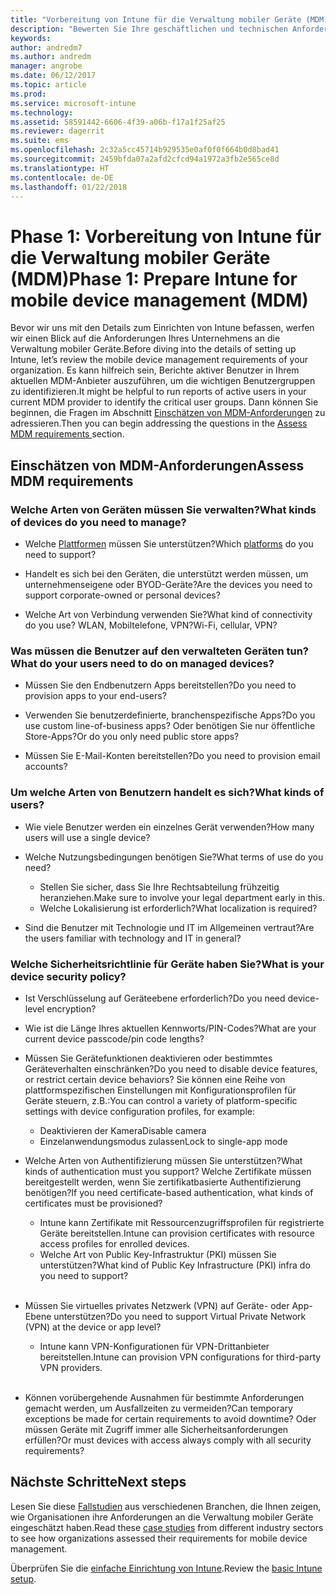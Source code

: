 ```yaml
---
title: "Vorbereitung von Intune für die Verwaltung mobiler Geräte (MDM)"
description: "Bewerten Sie Ihre geschäftlichen und technischen Anforderungen, bevor Sie zu Intune migrieren."
keywords: 
author: andredm7
ms.author: andredm
manager: angrobe
ms.date: 06/12/2017
ms.topic: article
ms.prod: 
ms.service: microsoft-intune
ms.technology: 
ms.assetid: 58591442-6606-4f39-a06b-f17a1f25af25
ms.reviewer: dagerrit
ms.suite: ems
ms.openlocfilehash: 2c32a5cc45714b929535e0af0f0f664b0d8bad41
ms.sourcegitcommit: 2459bfda07a2afd2cfcd94a1972a3fb2e565ce8d
ms.translationtype: HT
ms.contentlocale: de-DE
ms.lasthandoff: 01/22/2018
---
```

# <a name="phase-1-prepare-intune-for-mobile-device-management-mdm"></a><span data-ttu-id="d1ee2-103">Phase 1: Vorbereitung von Intune für die Verwaltung mobiler Geräte (MDM)</span><span class="sxs-lookup"><span data-stu-id="d1ee2-103">Phase 1: Prepare Intune for mobile device management (MDM)</span></span>

<span data-ttu-id="d1ee2-104">Bevor wir uns mit den Details zum Einrichten von Intune befassen, werfen wir einen Blick auf die Anforderungen Ihres Unternehmens an die Verwaltung mobiler Geräte.</span><span class="sxs-lookup"><span data-stu-id="d1ee2-104">Before diving into the details of setting up Intune, let’s review the mobile device management requirements of your organization.</span></span> <span data-ttu-id="d1ee2-105">Es kann hilfreich sein, Berichte aktiver Benutzer in Ihrem aktuellen MDM-Anbieter auszuführen, um die wichtigen Benutzergruppen zu identifizieren.</span><span class="sxs-lookup"><span data-stu-id="d1ee2-105">It might be helpful to run reports of active users in your current MDM provider to identify the critical user groups.</span></span> <span data-ttu-id="d1ee2-106">Dann können Sie beginnen, die Fragen im Abschnitt [Einschätzen von MDM-Anforderungen](migration-guide-prepare.md#assess-mdm-requirements) zu adressieren.</span><span class="sxs-lookup"><span data-stu-id="d1ee2-106">Then you can begin addressing the questions in the [Assess MDM requirements ](migration-guide-prepare.md#assess-mdm-requirements) section.</span></span>

## <a name="assess-mdm-requirements"></a><span data-ttu-id="d1ee2-107">Einschätzen von MDM-Anforderungen</span><span class="sxs-lookup"><span data-stu-id="d1ee2-107">Assess MDM requirements</span></span>

### <a name="what-kinds-of-devices-do-you-need-to-manage"></a><span data-ttu-id="d1ee2-108">Welche Arten von Geräten müssen Sie verwalten?</span><span class="sxs-lookup"><span data-stu-id="d1ee2-108">What kinds of devices do you need to manage?</span></span>

-   <span data-ttu-id="d1ee2-109">Welche [Plattformen](supported-devices-browsers.md) müssen Sie unterstützen?</span><span class="sxs-lookup"><span data-stu-id="d1ee2-109">Which [platforms](supported-devices-browsers.md) do you need to support?</span></span>

-   <span data-ttu-id="d1ee2-110">Handelt es sich bei den Geräten, die unterstützt werden müssen, um unternehmenseigene oder BYOD-Geräte?</span><span class="sxs-lookup"><span data-stu-id="d1ee2-110">Are the devices you need to support corporate-owned or personal devices?</span></span>

-   <span data-ttu-id="d1ee2-111">Welche Art von Verbindung verwenden Sie?</span><span class="sxs-lookup"><span data-stu-id="d1ee2-111">What kind of connectivity do you use?</span></span> <span data-ttu-id="d1ee2-112">WLAN, Mobiltelefone, VPN?</span><span class="sxs-lookup"><span data-stu-id="d1ee2-112">Wi-Fi, cellular, VPN?</span></span>

### <a name="what-do-your-users-need-to-do-on-managed-devices"></a><span data-ttu-id="d1ee2-113">Was müssen die Benutzer auf den verwalteten Geräten tun?</span><span class="sxs-lookup"><span data-stu-id="d1ee2-113">What do your users need to do on managed devices?</span></span>

-   <span data-ttu-id="d1ee2-114">Müssen Sie den Endbenutzern Apps bereitstellen?</span><span class="sxs-lookup"><span data-stu-id="d1ee2-114">Do you need to provision apps to your end-users?</span></span>

-   <span data-ttu-id="d1ee2-115">Verwenden Sie benutzerdefinierte, branchenspezifische Apps?</span><span class="sxs-lookup"><span data-stu-id="d1ee2-115">Do you use custom line-of-business apps?</span></span> <span data-ttu-id="d1ee2-116">Oder benötigen Sie nur öffentliche Store-Apps?</span><span class="sxs-lookup"><span data-stu-id="d1ee2-116">Or do you only need public store apps?</span></span>

-   <span data-ttu-id="d1ee2-117">Müssen Sie E-Mail-Konten bereitstellen?</span><span class="sxs-lookup"><span data-stu-id="d1ee2-117">Do you need to provision email accounts?</span></span>

### <a name="what-kinds-of-users"></a><span data-ttu-id="d1ee2-118">Um welche Arten von Benutzern handelt es sich?</span><span class="sxs-lookup"><span data-stu-id="d1ee2-118">What kinds of users?</span></span>

-   <span data-ttu-id="d1ee2-119">Wie viele Benutzer werden ein einzelnes Gerät verwenden?</span><span class="sxs-lookup"><span data-stu-id="d1ee2-119">How many users will use a single device?</span></span>

-   <span data-ttu-id="d1ee2-120">Welche Nutzungsbedingungen benötigen Sie?</span><span class="sxs-lookup"><span data-stu-id="d1ee2-120">What terms of use do you need?</span></span>

    -   <span data-ttu-id="d1ee2-121">Stellen Sie sicher, dass Sie Ihre Rechtsabteilung frühzeitig heranziehen.</span><span class="sxs-lookup"><span data-stu-id="d1ee2-121">Make sure to involve your legal department early in this.</span></span>
    -   <span data-ttu-id="d1ee2-122">Welche Lokalisierung ist erforderlich?</span><span class="sxs-lookup"><span data-stu-id="d1ee2-122">What localization is required?</span></span>

-   <span data-ttu-id="d1ee2-123">Sind die Benutzer mit Technologie und IT im Allgemeinen vertraut?</span><span class="sxs-lookup"><span data-stu-id="d1ee2-123">Are the users familiar with technology and IT in general?</span></span>

### <a name="what-is-your-device-security-policy"></a><span data-ttu-id="d1ee2-124">Welche Sicherheitsrichtlinie für Geräte haben Sie?</span><span class="sxs-lookup"><span data-stu-id="d1ee2-124">What is your device security policy?</span></span>

- <span data-ttu-id="d1ee2-125">Ist Verschlüsselung auf Geräteebene erforderlich?</span><span class="sxs-lookup"><span data-stu-id="d1ee2-125">Do you need device-level encryption?</span></span>

- <span data-ttu-id="d1ee2-126">Wie ist die Länge Ihres aktuellen Kennworts/PIN-Codes?</span><span class="sxs-lookup"><span data-stu-id="d1ee2-126">What are your current device passcode/pin code lengths?</span></span>

- <span data-ttu-id="d1ee2-127">Müssen Sie Gerätefunktionen deaktivieren oder bestimmtes Geräteverhalten einschränken?</span><span class="sxs-lookup"><span data-stu-id="d1ee2-127">Do you need to disable device features, or restrict certain device behaviors?</span></span> <span data-ttu-id="d1ee2-128">Sie können eine Reihe von plattformspezifischen Einstellungen mit Konfigurationsprofilen für Geräte steuern, z.B.:</span><span class="sxs-lookup"><span data-stu-id="d1ee2-128">You can control a variety of platform-specific settings with device configuration profiles, for example:</span></span>
    - <span data-ttu-id="d1ee2-129">Deaktivieren der Kamera</span><span class="sxs-lookup"><span data-stu-id="d1ee2-129">Disable camera</span></span>
    - <span data-ttu-id="d1ee2-130">Einzelanwendungsmodus zulassen</span><span class="sxs-lookup"><span data-stu-id="d1ee2-130">Lock to single-app mode</span></span><br/>

- <span data-ttu-id="d1ee2-131">Welche Arten von Authentifizierung müssen Sie unterstützen?</span><span class="sxs-lookup"><span data-stu-id="d1ee2-131">What kinds of authentication must you support?</span></span> <span data-ttu-id="d1ee2-132">Welche Zertifikate müssen bereitgestellt werden, wenn Sie zertifikatbasierte Authentifizierung benötigen?</span><span class="sxs-lookup"><span data-stu-id="d1ee2-132">If you need certificate-based authentication, what kinds of certificates must be provisioned?</span></span>
  - <span data-ttu-id="d1ee2-133">Intune kann Zertifikate mit Ressourcenzugriffsprofilen für registrierte Geräte bereitstellen.</span><span class="sxs-lookup"><span data-stu-id="d1ee2-133">Intune can provision certificates with resource access profiles for enrolled devices.</span></span>
  -   <span data-ttu-id="d1ee2-134">Welche Art von Public Key-Infrastruktur (PKI) müssen Sie unterstützen?</span><span class="sxs-lookup"><span data-stu-id="d1ee2-134">What kind of Public Key Infrastructure (PKI) infra do you need to support?</span></span>
  <br></br>
- <span data-ttu-id="d1ee2-135">Müssen Sie virtuelles privates Netzwerk (VPN) auf Geräte- oder App-Ebene unterstützen?</span><span class="sxs-lookup"><span data-stu-id="d1ee2-135">Do you need to support Virtual Private Network (VPN) at the device or app level?</span></span>

  -   <span data-ttu-id="d1ee2-136">Intune kann VPN-Konfigurationen für VPN-Drittanbieter bereitstellen.</span><span class="sxs-lookup"><span data-stu-id="d1ee2-136">Intune can provision VPN configurations for third-party VPN providers.</span></span>
  <br/><br/>
- <span data-ttu-id="d1ee2-137">Können vorübergehende Ausnahmen für bestimmte Anforderungen gemacht werden, um Ausfallzeiten zu vermeiden?</span><span class="sxs-lookup"><span data-stu-id="d1ee2-137">Can temporary exceptions be made for certain requirements to avoid downtime?</span></span> <span data-ttu-id="d1ee2-138">Oder müssen Geräte mit Zugriff immer alle Sicherheitsanforderungen erfüllen?</span><span class="sxs-lookup"><span data-stu-id="d1ee2-138">Or must devices with access always comply with all security requirements?</span></span>

## <a name="next-steps"></a><span data-ttu-id="d1ee2-139">Nächste Schritte</span><span class="sxs-lookup"><span data-stu-id="d1ee2-139">Next steps</span></span>
<span data-ttu-id="d1ee2-140">Lesen Sie diese [Fallstudien](https://customers.microsoft.com/story/mwh-global-now-part-of-stantec-secures-mobile-devices-with-intune) aus verschiedenen Branchen, die Ihnen zeigen, wie Organisationen ihre Anforderungen an die Verwaltung mobiler Geräte eingeschätzt haben.</span><span class="sxs-lookup"><span data-stu-id="d1ee2-140">Read these [case studies](https://customers.microsoft.com/story/mwh-global-now-part-of-stantec-secures-mobile-devices-with-intune) from different industry sectors to see how organizations assessed their requirements for mobile device management.</span></span>

<span data-ttu-id="d1ee2-141">Überprüfen Sie die [einfache Einrichtung von Intune](migration-guide-setup.md).</span><span class="sxs-lookup"><span data-stu-id="d1ee2-141">Review the [basic Intune setup](migration-guide-setup.md).</span></span>
